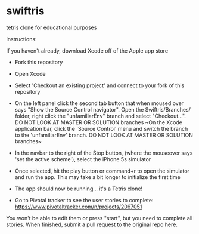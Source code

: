 # swiftris
tetris clone for educational purposes


Instructions: 

If you haven't already, download Xcode off of the Apple app store

* Fork this repository
* Open Xcode
* Select 'Checkout an existing project' and connect to your fork of this repository
* On the left panel click the second tab button that when moused over says "Show the Source Control navigator".
Open the Swiftris/Branches/ folder, right click the "unfamiliarEnv" branch and select "Checkout...". DO NOT LOOK AT MASTER OR SOLUTION branches
~On the Xcode application bar, click the 'Source Control' menu and switch the branch to the 'unfamiliarEnv' branch. DO NOT LOOK AT MASTER OR SOLUTION branches~
* In the navbar to the right of the Stop button, (where the mouseover says 'set the active scheme'), select the iPhone 5s simulator
* Once selected, hit the play button or command+r to open the simulator and run the app. This may take a bit longer to initialize the first time


* The app should now be running... it's a Tetris clone!

* Go to Pivotal tracker to see the user stories to complete: 
https://www.pivotaltracker.com/n/projects/2067051

You won't be able to edit them or press "start", but you need to complete all stories. 
When finished, submit a pull request to the original repo here. 


